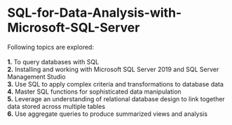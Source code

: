 # SQL-for-Data-Analysis-with-Microsoft-SQL-Server

Following topics are explored: <br><br>
<b>1.</b> To query databases with SQL<br>
<b>2.</b> Installing and working with Microsoft SQL Server 2019 and SQL Server Management Studio<br>
<b>3.</b> Use SQL to apply complex criteria and transformations to database data<br>
<b>4.</b> Master SQL functions for sophisticated data manipulation<br>
<b>5.</b> Leverage an understanding of relational database design to link together data stored across multiple tables <br>
<b>6.</b> Use aggregate queries to produce summarized views and analysis<br>
